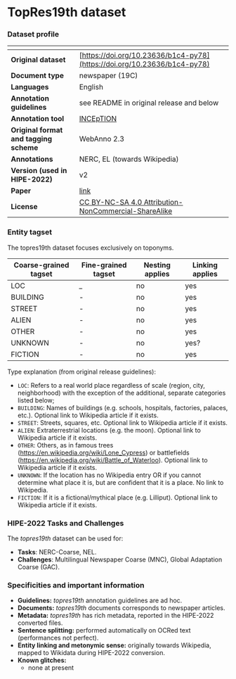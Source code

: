 # TopRes19th dataset

### Dataset profile

| <!-- -->    | <!-- -->    |
|-------------|-------------|
| **Original dataset**    |[https://doi.org/10.23636/b1c4-py78](https://doi.org/10.23636/b1c4-py78)  |
| **Document type**       | newspaper (19C) |
| **Languages**           | English |
| **Annotation guidelines** | see README in original release and below |
| **Annotation tool**     | [INCEpTION](https://inception-project.github.io/) |
| **Original format and tagging scheme** | WebAnno 2.3 |
| **Annotations**          | NERC, EL (towards Wikipedia) |
| **Version (used in HIPE-2022)**   | v2 |
| **Paper**               |[link](https://openhumanitiesdata.metajnl.com/articles/10.5334/johd.56/)  |
| **License**              |[CC BY-NC-SA 4.0 Attribution-NonCommercial-ShareAlike](https://creativecommons.org/licenses/by-nc-sa/4.0/)  |


### Entity tagset 

The topres19th dataset focuses exclusively on toponyms.

| Coarse-grained tagset | Fine-grained tagset | Nesting applies | Linking applies | 
| ------| ------------| --------| --------|
|LOC    | _        | no      | yes     |
|BUILDING  | -     | no      | yes     |
| STREET  | -      | no      | yes     |
| ALIEN | -        | no      | yes     |
| OTHER | -        | no      | yes     |
| UNKNOWN | -      | no      | yes?    |
| FICTION | -      | no      | yes     |


Type explanation (from original release guidelines):

- `LOC`:  Refers to a real world place regardless of scale (region, city, neighborhood) with the exception of the additional, separate categories listed below;
- `BUILDING`: Names of buildings (e.g. schools, hospitals, factories, palaces, etc.). Optional link to Wikipedia article if it exists.
-  `STREET`: Streets, squares, etc. Optional link to Wikipedia article if it exists.
-  `ALIEN`: Extraterrestrial locations (e.g. the moon). Optional link to Wikipedia article if it exists.
-  `OTHER`: Others, as in famous trees (https://en.wikipedia.org/wiki/Lone_Cypress) or battlefields (https://en.wikipedia.org/wiki/Battle_of_Waterloo). Optional link to Wikipedia article if it exists.
-  `UNKNOWN`: If the location has no Wikipedia entry OR if you cannot determine what place it is, but are confident that it is a place. No link to Wikipedia.
-  `FICTION`: If it is a fictional/mythical place (e.g. Lilliput). Optional link to Wikipedia article if it exists.


### HIPE-2022 Tasks and Challenges

The *topres19th* dataset can be used for:    

- **Tasks**: NERC-Coarse,  NEL.
- **Challenges**: Multilingual Newspaper Coarse (MNC), Global Adaptation Coarse (GAC).


### Specificities and important information

- **Guidelines:** *topres19th* annotation guidelines are ad hoc. 
- **Documents:** *topres19th* documents corresponds to newspaper articles.
- **Metadata:** *topres19th* has rich metadata, reported in the HIPE-2022 converted files.
- **Sentence splitting:** performed automatically on OCRed text (performances not perfect).
- **Entity linking and metonymic sense:** originally towards Wikipedia, mapped to Wikidata during HIPE-2022 conversion.
- **Known glitches:**
	-  none at present

